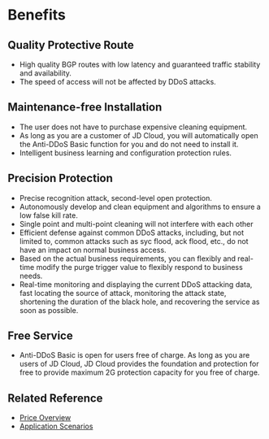 # Benefits

## Quality Protective Route

- High quality BGP routes with low latency and guaranteed traffic stability and availability.
- The speed of access will not be affected by DDoS attacks.

## Maintenance-free Installation
- The user does not have to purchase expensive cleaning equipment.
- As long as you are a customer of JD Cloud, you will automatically open the Anti-DDoS Basic function for you and do not need to install it.
- Intelligent business learning and configuration protection rules.

## Precision Protection

- Precise recognition attack, second-level open protection.
- Autonomously develop and clean equipment and algorithms to ensure a low false kill rate.
- Single point and multi-point cleaning will not interfere with each other
- Efficient defense against common DDoS attacks, including, but not limited to, common attacks such as syc flood, ack flood, etc., do not have an impact on normal business access.
- Based on the actual business requirements, you can flexibly and real-time modify the purge trigger value to flexibly respond to business needs.
- Real-time monitoring and displaying the current DDoS attacking data, fast locating the source of attack, monitoring the attack state, shortening the duration of the black hole, and recovering the service as soon as possible.

## Free Service

- Anti-DDoS Basic is open for users free of charge. As long as you are users of JD Cloud, JD Cloud provides the foundation and protection for free to provide maximum 2G protection capacity for you free of charge.

## Related Reference
- [Price Overview](../Pricing/Billing-Overview.md)
- [Application Scenarios](../Introduction/Application-Scenarios.md)
